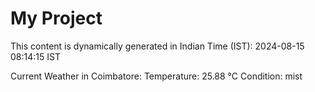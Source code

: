 # My Project

This content is dynamically generated in Indian Time (IST): 2024-08-15 08:14:15 IST


Current Weather in Coimbatore:
Temperature: 25.88 °C
Condition: mist
